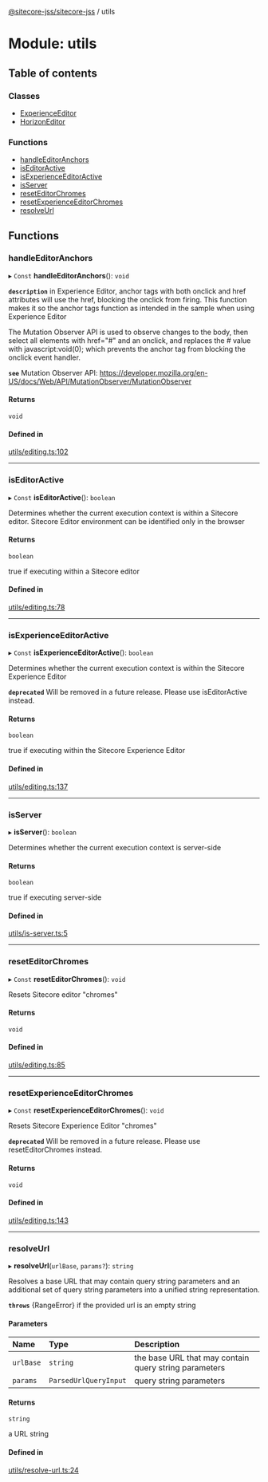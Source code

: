 [@sitecore-jss/sitecore-jss](../README.md) / utils

# Module: utils

## Table of contents

### Classes

- [ExperienceEditor](../classes/utils.ExperienceEditor.md)
- [HorizonEditor](../classes/utils.HorizonEditor.md)

### Functions

- [handleEditorAnchors](utils.md#handleeditoranchors)
- [isEditorActive](utils.md#iseditoractive)
- [isExperienceEditorActive](utils.md#isexperienceeditoractive)
- [isServer](utils.md#isserver)
- [resetEditorChromes](utils.md#reseteditorchromes)
- [resetExperienceEditorChromes](utils.md#resetexperienceeditorchromes)
- [resolveUrl](utils.md#resolveurl)

## Functions

### handleEditorAnchors

▸ `Const` **handleEditorAnchors**(): `void`

**`description`** in Experience Editor, anchor tags
with both onclick and href attributes will use the href, blocking the onclick from firing.
This function makes it so the anchor tags function as intended in the sample when using Experience Editor

The Mutation Observer API is used to observe changes to the body, then select all elements with href="#" and an onclick,
and replaces the # value with javascript:void(0); which prevents the anchor tag from blocking the onclick event handler.

**`see`** Mutation Observer API: https://developer.mozilla.org/en-US/docs/Web/API/MutationObserver/MutationObserver

#### Returns

`void`

#### Defined in

[utils/editing.ts:102](https://github.com/Sitecore/jss/blob/1db69b67/packages/sitecore-jss/src/utils/editing.ts#L102)

___

### isEditorActive

▸ `Const` **isEditorActive**(): `boolean`

Determines whether the current execution context is within a Sitecore editor.
Sitecore Editor environment can be identified only in the browser

#### Returns

`boolean`

true if executing within a Sitecore editor

#### Defined in

[utils/editing.ts:78](https://github.com/Sitecore/jss/blob/1db69b67/packages/sitecore-jss/src/utils/editing.ts#L78)

___

### isExperienceEditorActive

▸ `Const` **isExperienceEditorActive**(): `boolean`

Determines whether the current execution context is within the Sitecore Experience Editor

**`deprecated`** Will be removed in a future release. Please use isEditorActive instead.

#### Returns

`boolean`

true if executing within the Sitecore Experience Editor

#### Defined in

[utils/editing.ts:137](https://github.com/Sitecore/jss/blob/1db69b67/packages/sitecore-jss/src/utils/editing.ts#L137)

___

### isServer

▸ **isServer**(): `boolean`

Determines whether the current execution context is server-side

#### Returns

`boolean`

true if executing server-side

#### Defined in

[utils/is-server.ts:5](https://github.com/Sitecore/jss/blob/1db69b67/packages/sitecore-jss/src/utils/is-server.ts#L5)

___

### resetEditorChromes

▸ `Const` **resetEditorChromes**(): `void`

Resets Sitecore editor "chromes"

#### Returns

`void`

#### Defined in

[utils/editing.ts:85](https://github.com/Sitecore/jss/blob/1db69b67/packages/sitecore-jss/src/utils/editing.ts#L85)

___

### resetExperienceEditorChromes

▸ `Const` **resetExperienceEditorChromes**(): `void`

Resets Sitecore Experience Editor "chromes"

**`deprecated`** Will be removed in a future release. Please use resetEditorChromes instead.

#### Returns

`void`

#### Defined in

[utils/editing.ts:143](https://github.com/Sitecore/jss/blob/1db69b67/packages/sitecore-jss/src/utils/editing.ts#L143)

___

### resolveUrl

▸ **resolveUrl**(`urlBase`, `params?`): `string`

Resolves a base URL that may contain query string parameters and an additional set of query
string parameters into a unified string representation.

**`throws`** {RangeError} if the provided url is an empty string

#### Parameters

| Name | Type | Description |
| :------ | :------ | :------ |
| `urlBase` | `string` | the base URL that may contain query string parameters |
| `params` | `ParsedUrlQueryInput` | query string parameters |

#### Returns

`string`

a URL string

#### Defined in

[utils/resolve-url.ts:24](https://github.com/Sitecore/jss/blob/1db69b67/packages/sitecore-jss/src/utils/resolve-url.ts#L24)
